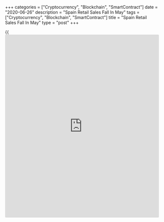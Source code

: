 +++
categories = ["Cryptocurrency", "Blockchain", "SmartContract"]
date = "2020-06-26"
description = "Spain Retail Sales Fall In May"
tags = ["Cryptocurrency", "Blockchain", "SmartContract"]
title = "Spain Retail Sales Fall In May"
type = "post"
+++

{{<iframe id="large-banner" src="https://www.bounty.group/#slide=12.0" width="100%" height="600" scrolling="no" style="border: 0px solid rgb(216, 221, 230); border-radius: 3px;">}}

Spain retail sales declined sharply in May but the pace of fall
softened, data from the statistical office INE showed Friday.

Retail sales declined by an adjusted 19.0 percent yearly in May,
following a 31.6 percent fall in April.

On an adjusted basis, retail sales decreased 20.2 percent in May,
following a 31.5 percent fall in the preceding month.

On a month-on-month basis, retail sales rose 19.3 percent in May,
reversing a 20.1 percent decline in the previous month. Sales rose for
the first time in three months.

Non-food sales advanced 51.3 percent on month in May. Sales of household
equipment grew 89.5 percent.

For comments and feedback [contact](https://www.playgroundfx.com/contact/): editorial@rtt[news](https://www.letsplayfx.com/blog/forex-news-website/).com

[Economic News][1]

 **What parts of the world are seeing the best (and worst) economic
performances lately? Click[here][2] to check out our [Econ Scorecard][2]
and find out! See up-to-the-moment [ranking](https://www.playgroundfx.com/blog/crypto-exchange-ranking/)s for the best and worst
performers in [GDP][2], [unemployment rate][3], [inflation][4] and much
more.**

   1. www.rtt[news](https://www.letsplayfx.com/blog/forex-news-website/).com/Content/EconomicNews.aspx
   2. www.rtt[news](https://www.letsplayfx.com/blog/forex-news-website/).com/economic-scorecard/world-rank/GDP/highest-performance.aspx
   3. www.rtt[news](https://www.letsplayfx.com/blog/forex-news-website/).com/economic-scorecard/world-rank/unemployment-rate/lowest-performance.aspx
   4. www.rtt[news](https://www.letsplayfx.com/blog/forex-news-website/).com/economic-scorecard/world-rank/CPI/highest-performance.aspx